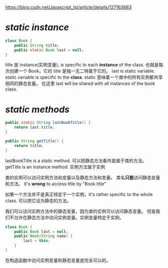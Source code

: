 https://blog.csdn.net/Javascript_tsj/article/details/127163683
# $static~instance$
```java
class Book {
	public String title;
	public static Book last = null;
}
```
title 是 instance(实例变量), is specific to each **instance** of the class.
	也就是每次创建一个 Book，它的 title 是独一无二特属于它的。
last is static variable.
	static variable is specific to the **class**.
static 意味着一个类中的所有实例都共享相同的静态变量。
在这里 last will be shared with all instances of the book class.

# $static~methods$
```java
public static String lastBookTitle() {
	return last.title;
}

public String getTitle() {
	return title;
}
```
lastBookTitle is a static method.
可以把静态方法看作是属于类的方法。
getTitle is an instance method.
实例方法属于实例

类的实例可以访问实例方法和变量以及静态方法和变量。
类名**只能**访问静态变量和方法。
It's **wrong** to access title by "Book.title"

如果一个方法并不是真正特定于一个实例，it's rather specific to the whole class. 可以把它设为静态的方法。

我们可以访问实例方法中的静态变量，因为类的实例可以访问静态变量。
但是我们不允许在静态方法中访问实例变量。实例变量特定于实例。

```java
class Book {
	public Book last = null;
	public Book(String name) {
		last = this;
	}
}
```
在构造函数中访问实例变量和静态变量是完全可以的。